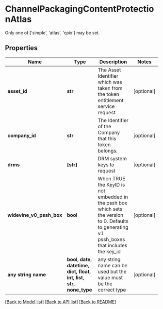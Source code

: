# ChannelPackagingContentProtectionAtlas

Only one of ['simple', 'atlas', 'cpix'] may be set.

## Properties
Name | Type | Description | Notes
------------ | ------------- | ------------- | -------------
**asset_id** | **str** | The Asset Identifier which was taken from the token entitlement service request. | [optional] 
**company_id** | **str** | The Identifier of the Company that this token belongs. | [optional] 
**drms** | **[str]** | DRM system keys to request | [optional] 
**widevine_v0_pssh_box** | **bool** | When TRUE the KeyID is not embedded in the pssh box which sets the version to 0. Defaults to generating v1 pssh_boxes that includes the key_id | [optional] 
**any string name** | **bool, date, datetime, dict, float, int, list, str, none_type** | any string name can be used but the value must be the correct type | [optional]

[[Back to Model list]](../README.md#documentation-for-models) [[Back to API list]](../README.md#documentation-for-api-endpoints) [[Back to README]](../README.md)


